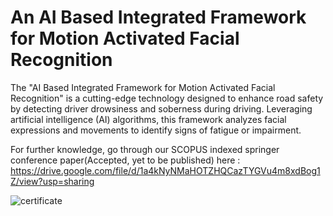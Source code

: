 # An AI Based Integrated Framework for Motion Activated Facial Recognition
The "AI Based Integrated Framework for Motion Activated Facial Recognition" is a cutting-edge technology designed to enhance road safety by detecting driver drowsiness and soberness during driving. Leveraging artificial intelligence (AI) algorithms, this framework analyzes facial expressions and movements to identify signs of fatigue or impairment.

For further knowledge, go through our SCOPUS indexed springer conference paper(Accepted, yet to be published) here : https://drive.google.com/file/d/1a4kNyNMaHOTZHQCazTYGVu4m8xdBog1Z/view?usp=sharing

![certificate](https://github.com/user-attachments/assets/f80691c2-e8f3-4930-9eff-66c6437ae6bb)
